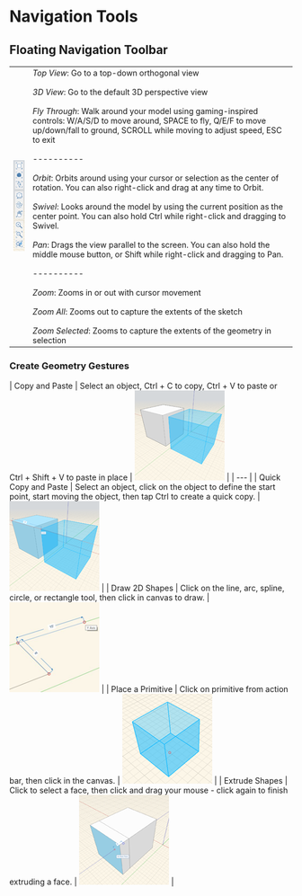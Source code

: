 # Navigation Tools

## Floating Navigation Toolbar 
    
| | |
| ---- | ---- |
| ![](Images/GUID-67C6ED8B-13C8-4166-B54D-39616A8F3CB5-low.png) | *Top View*: Go to a top-down orthogonal view<br><br>*3D View*: Go to the default 3D perspective view<br><br>*Fly Through*: Walk around your model using gaming-inspired controls: W/A/S/D to move around, SPACE to fly, Q/E/F to move up/down/fall to ground, SCROLL while moving to adjust speed, ESC to exit<br><br>----------<br><br>*Orbit*: Orbits around using your cursor or selection as the center of rotation. You can also right-click and drag at any time to Orbit.<br><br>*Swivel*: Looks around the model by using the current position as the center point. You can also hold Ctrl while right-click and dragging to Swivel. <br><br>*Pan*: Drags the view parallel to the screen. You can also hold the middle mouse button, or Shift while right-click and dragging to Pan.<br><br>----------<br><br>*Zoom*: Zooms in or out with cursor movement<br><br>*Zoom All*: Zooms out to capture the extents of the sketch <br><br>*Zoom Selected*: Zooms to capture the extents of the geometry in selection<br> |


### Create Geometry Gestures

| Copy and Paste | Select an object, Ctrl + C to copy, Ctrl + V to paste or Ctrl + Shift + V to paste in place  | ![](Images/GUID-259ECCFB-1E73-4F8D-841F-E9DBBCCA2703-low.png) |
| --- |
| Quick Copy and Paste | Select an object, click on the object to define the start point, start moving the object, then tap Ctrl to create a quick copy. | ![](Images/quick_copy.png) |
| Draw 2D Shapes | Click on the line, arc, spline, circle, or rectangle tool, then click in canvas to draw. | ![](Images/GUID-480B99B0-30BB-47AD-A5A5-00489289F5B5-low.png) |
| Place a Primitive | Click on primitive from action bar, then click in the canvas. | ![](Images/GUID-853590B0-9195-466B-AFBF-C4A8332DAEEC-low.png) |
| Extrude Shapes | Click to select a face, then click and drag your mouse - click again to finish extruding a face. | ![](Images/GUID-CAF089B7-8EA3-4ECD-B5F6-A6737FAA26F4-low.png) |



